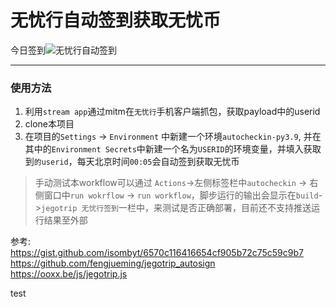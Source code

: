 # 无忧行自动签到获取无忧币

今日签到![无忧行自动签到](https://github.com/leo-mao/auto_checkin/workflows/%E6%97%A0%E5%BF%A7%E8%A1%8C%E7%AD%BE%E5%88%B0/badge.svg)

---
### 使用方法
1. 利用`stream app`通过mitm在`无忧行`手机客户端抓包，获取payload中的userid
2. clone本项目
3. 在项目的`Settings` -> `Environment` 中新建一个环境`autocheckin-py3.9`, 并在其中的`Environment Secrets`中新建一个名为`USERID`的环境变量，并填入获取到`的userid`，每天北京时间`00:05`会自动签到获取无忧币



> 手动测试本workflow可以通过 `Actions`->左侧标签栏中`autocheckin` -> 右侧窗口中`run wokrflow` -> `run workflow`，脚步运行的输出会显示在`build`->`jegotrip 无忧行签到`一栏中，来测试是否正确部署，目前还不支持推送运行结果至外部
 
参考:   
https://gist.github.com/isombyt/6570c116416654cf905b72c75c59c9b7  
https://github.com/fengjueming/jegotrip_autosign  
https://ooxx.be/js/jegotrip.js  

test
